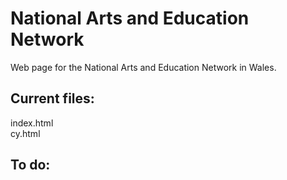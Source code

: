 # National Arts and Education Network

Web page for the National Arts and Education Network in Wales.

## Current files:

index.html<br>
cy.html

## To do:
